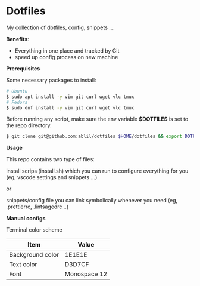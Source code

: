 # Dotfiles
My collection of dotfiles, config, snippets ...

**Benefits**:
* Everything in one place and tracked by Git
* speed up config process on new machine

**Prerequisites**

Some necessary packages to install:

```sh
# Ubuntu
$ sudo apt install -y vim git curl wget vlc tmux
# Fedora
$ sudo dnf install -y vim git curl wget vlc tmux
```

Before running any script, make sure the env variable **$DOTFILES** is set to the repo directory.
```sh
$ git clone git@github.com:ablil/dotfiles $HOME/dotfiles && export DOTFILES=$HOME/dotfiles
```
**Usage**

This repo contains two type of files: 

install scrips (install.sh) which you can run to configure everything for you (eg, vscode settings and snippets ...)

or 

snippets/config file you can link symbolically whenever you need (eg, .prettierrc, .lintsagedrc ..)


**Manual configs**

Terminal color scheme

| Item             | Value        |
| ---------------- | ------------ |
| Background color | 1E1E1E       |
| Text color       | D3D7CF       |
| Font             | Monospace 12 |
